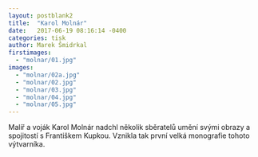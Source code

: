```yaml
---
layout: postblank2
title:  "Karol Molnár"
date:   2017-06-19 08:16:14 -0400
categories: tisk
author: Marek Šmidrkal
firstimages:
  - "molnar/01.jpg"
images:
  - "molnar/02a.jpg"
  - "molnar/02.jpg"
  - "molnar/03.jpg"
  - "molnar/04.jpg"
  - "molnar/05.jpg"
---
```

<p class="descp">Malíř a voják Karol Molnár nadchl několik sběratelů umění svými obrazy a spojitostí s Františkem Kupkou. Vznikla tak první velká monografie tohoto výtvarníka.</p>
